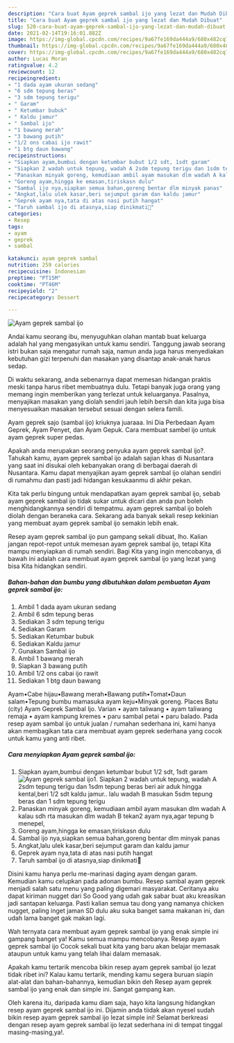 ```yaml
---
description: "Cara buat Ayam geprek sambal ijo yang lezat dan Mudah Dibuat"
title: "Cara buat Ayam geprek sambal ijo yang lezat dan Mudah Dibuat"
slug: 520-cara-buat-ayam-geprek-sambal-ijo-yang-lezat-dan-mudah-dibuat
date: 2021-02-14T19:16:01.882Z
image: https://img-global.cpcdn.com/recipes/9a67fe169da444a9/680x482cq70/ayam-geprek-sambal-ijo-foto-resep-utama.jpg
thumbnail: https://img-global.cpcdn.com/recipes/9a67fe169da444a9/680x482cq70/ayam-geprek-sambal-ijo-foto-resep-utama.jpg
cover: https://img-global.cpcdn.com/recipes/9a67fe169da444a9/680x482cq70/ayam-geprek-sambal-ijo-foto-resep-utama.jpg
author: Lucas Moran
ratingvalue: 4.2
reviewcount: 12
recipeingredient:
- "1 dada ayam ukuran sedang"
- "6 sdm tepung beras"
- "3 sdm tepung terigu"
- " Garam"
- " Ketumbar bubuk"
- " Kaldu jamur"
- " Sambal ijo"
- "1 bawang merah"
- "3 bawang putih"
- "1/2 ons cabai ijo rawit"
- "1 btg daun bawang"
recipeinstructions:
- "Siapkan ayam,bumbui dengan ketumbar bubut 1/2 sdt, 1sdt garam"
- "Siapkan 2 wadah untuk tepung, wadah A 2sdm tepung terigu dan 1sdm tepung beras beri air aduk hingga kental,beri 1/2 sdt kaldu jamur.. lalu wadah B masukan 5sdm tepung beras dan 1 sdm tepung terigu"
- "Panaskan minyak goreng, kemudiaan ambil ayam masukan dlm wadah A kalau sdh rta masukan dlm wadah B tekan2 ayam nya,agar tepung b menepel,"
- "Goreng ayam,hingga ke emasan,tiriskasn dulu"
- "Sambal ijo nya,siapkan semua bahan,goreng bentar dlm minyak panas"
- "Angkat,lalu ulek kasar,beri sejumput garam dan kaldu jamur"
- "Geprek ayam nya,tata di atas nasi putih hangat"
- "Taruh sambal ijo di atasnya,siap dinikmati💖"
categories:
- Resep
tags:
- ayam
- geprek
- sambal

katakunci: ayam geprek sambal 
nutrition: 259 calories
recipecuisine: Indonesian
preptime: "PT15M"
cooktime: "PT46M"
recipeyield: "2"
recipecategory: Dessert

---
```



![Ayam geprek sambal ijo](https://img-global.cpcdn.com/recipes/9a67fe169da444a9/680x482cq70/ayam-geprek-sambal-ijo-foto-resep-utama.jpg)

Andai kamu seorang ibu, menyuguhkan olahan mantab buat keluarga adalah hal yang mengasyikan untuk kamu sendiri. Tanggung jawab seorang istri bukan saja mengatur rumah saja, namun anda juga harus menyediakan kebutuhan gizi terpenuhi dan masakan yang disantap anak-anak harus sedap.

Di waktu  sekarang, anda sebenarnya dapat memesan hidangan praktis meski tanpa harus ribet membuatnya dulu. Tetapi banyak juga orang yang memang ingin memberikan yang terlezat untuk keluarganya. Pasalnya, menyajikan masakan yang diolah sendiri jauh lebih bersih dan kita juga bisa menyesuaikan masakan tersebut sesuai dengan selera famili. 

Ayam geprek sajo (sambal ijo) kriuknya juaraaa. Ini Dia Perbedaan Ayam Geprek, Ayam Penyet, dan Ayam Gepuk. Cara membuat sambel ijo untuk ayam geprek super pedas.

Apakah anda merupakan seorang penyuka ayam geprek sambal ijo?. Tahukah kamu, ayam geprek sambal ijo adalah sajian khas di Nusantara yang saat ini disukai oleh kebanyakan orang di berbagai daerah di Nusantara. Kamu dapat menyajikan ayam geprek sambal ijo olahan sendiri di rumahmu dan pasti jadi hidangan kesukaanmu di akhir pekan.

Kita tak perlu bingung untuk mendapatkan ayam geprek sambal ijo, sebab ayam geprek sambal ijo tidak sukar untuk dicari dan anda pun boleh menghidangkannya sendiri di tempatmu. ayam geprek sambal ijo boleh diolah dengan beraneka cara. Sekarang ada banyak sekali resep kekinian yang membuat ayam geprek sambal ijo semakin lebih enak.

Resep ayam geprek sambal ijo pun gampang sekali dibuat, lho. Kalian jangan repot-repot untuk memesan ayam geprek sambal ijo, tetapi Kita mampu menyiapkan di rumah sendiri. Bagi Kita yang ingin mencobanya, di bawah ini adalah cara membuat ayam geprek sambal ijo yang lezat yang bisa Kita hidangkan sendiri.

<!--inarticleads1-->

##### Bahan-bahan dan bumbu yang dibutuhkan dalam pembuatan Ayam geprek sambal ijo:

1. Ambil 1 dada ayam ukuran sedang
1. Ambil 6 sdm tepung beras
1. Sediakan 3 sdm tepung terigu
1. Sediakan  Garam
1. Sediakan  Ketumbar bubuk
1. Sediakan  Kaldu jamur
1. Gunakan  Sambal ijo
1. Ambil 1 bawang merah
1. Siapkan 3 bawang putih
1. Ambil 1/2 ons cabai ijo rawit
1. Sediakan 1 btg daun bawang


Ayam•Cabe hijau•Bawang merah•Bawang putih•Tomat•Daun salam•Tepung bumbu mamasuka ayam keju•Minyak goreng. Places Batu (city) Ayam Geprek Sambal Ijo. Varian • ayam taliwang • ayam taliwang remaja • ayam kampung kremes • paru sambal petai • paru balado. Pada resep ayam sambal ijo untuk jualan / rumahan sederhana ini, kami hanya akan membagikan tata cara membuat ayam geprek sederhana yang cocok untuk kamu yang anti ribet. 

<!--inarticleads2-->

##### Cara menyiapkan Ayam geprek sambal ijo:

1. Siapkan ayam,bumbui dengan ketumbar bubut 1/2 sdt, 1sdt garam
<img src="https://img-global.cpcdn.com/steps/6c87b2f11a80b61b/160x128cq70/ayam-geprek-sambal-ijo-langkah-memasak-1-foto.jpg" alt="Ayam geprek sambal ijo">1. Siapkan 2 wadah untuk tepung, wadah A 2sdm tepung terigu dan 1sdm tepung beras beri air aduk hingga kental,beri 1/2 sdt kaldu jamur.. lalu wadah B masukan 5sdm tepung beras dan 1 sdm tepung terigu
1. Panaskan minyak goreng, kemudiaan ambil ayam masukan dlm wadah A kalau sdh rta masukan dlm wadah B tekan2 ayam nya,agar tepung b menepel,
1. Goreng ayam,hingga ke emasan,tiriskasn dulu
1. Sambal ijo nya,siapkan semua bahan,goreng bentar dlm minyak panas
1. Angkat,lalu ulek kasar,beri sejumput garam dan kaldu jamur
1. Geprek ayam nya,tata di atas nasi putih hangat
1. Taruh sambal ijo di atasnya,siap dinikmati💖


Disini kamu hanya perlu me-marinasi daging ayam dengan garam. Kemudian kamu celupkan pada adonan bumbu. Resep sambal ayam geprek menjadi salah satu menu yang paling digemari masyarakat. Ceritanya aku dapat kiriman nugget dari So Good yang udah gak sabar buat aku kreasikan jadi santapan keluarga. Pasti kalian semua tau dong yang namanya chicken nugget, paling inget jaman SD dulu aku suka banget sama makanan ini, dan udah lama banget gak makan lagi. 

Wah ternyata cara membuat ayam geprek sambal ijo yang enak simple ini gampang banget ya! Kamu semua mampu mencobanya. Resep ayam geprek sambal ijo Cocok sekali buat kita yang baru akan belajar memasak ataupun untuk kamu yang telah lihai dalam memasak.

Apakah kamu tertarik mencoba bikin resep ayam geprek sambal ijo lezat tidak ribet ini? Kalau kamu tertarik, mending kamu segera buruan siapin alat-alat dan bahan-bahannya, kemudian bikin deh Resep ayam geprek sambal ijo yang enak dan simple ini. Sangat gampang kan. 

Oleh karena itu, daripada kamu diam saja, hayo kita langsung hidangkan resep ayam geprek sambal ijo ini. Dijamin anda tiidak akan nyesel sudah bikin resep ayam geprek sambal ijo lezat simple ini! Selamat berkreasi dengan resep ayam geprek sambal ijo lezat sederhana ini di tempat tinggal masing-masing,ya!.

